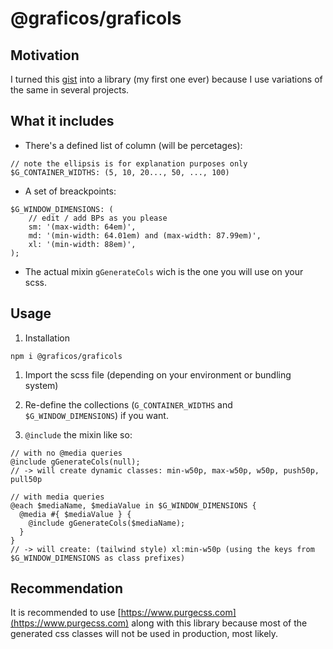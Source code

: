 # @graficos/graficols

## Motivation
I turned this [gist](https://gist.github.com/gangsthub/8b497cd315864c28464ec0c435d04b87)
into a library (my first one ever) because I use variations of the same in several projects.


## What it includes

- There's a defined list of column (will be percetages):

```
// note the ellipsis is for explanation purposes only
$G_CONTAINER_WIDTHS: (5, 10, 20..., 50, ..., 100)
```

- A set of breackpoints:

```
$G_WINDOW_DIMENSIONS: (
    // edit / add BPs as you please
    sm: '(max-width: 64em)',
    md: '(min-width: 64.01em) and (max-width: 87.99em)',
    xl: '(min-width: 88em)',
);
```

- The actual mixin `gGenerateCols` wich is the one you will use on your scss.

## Usage

1. Installation

```
npm i @graficos/graficols
```

1. Import the scss file (depending on your environment or bundling system)

1. Re-define the collections (`G_CONTAINER_WIDTHS` and `$G_WINDOW_DIMENSIONS`) if you want.

1. `@include` the mixin like so:

```
// with no @media queries
@include gGenerateCols(null);
// -> will create dynamic classes: min-w50p, max-w50p, w50p, push50p, pull50p

// with media queries
@each $mediaName, $mediaValue in $G_WINDOW_DIMENSIONS {
  @media #{ $mediaValue } {
    @include gGenerateCols($mediaName);
  }
}
// -> will create: (tailwind style) xl:min-w50p (using the keys from $G_WINDOW_DIMENSIONS as class prefixes)
```

## Recommendation

It is recommended to use [https://www.purgecss.com](https://www.purgecss.com) along with this library because
most of the generated css classes will not be used in production, most likely.


